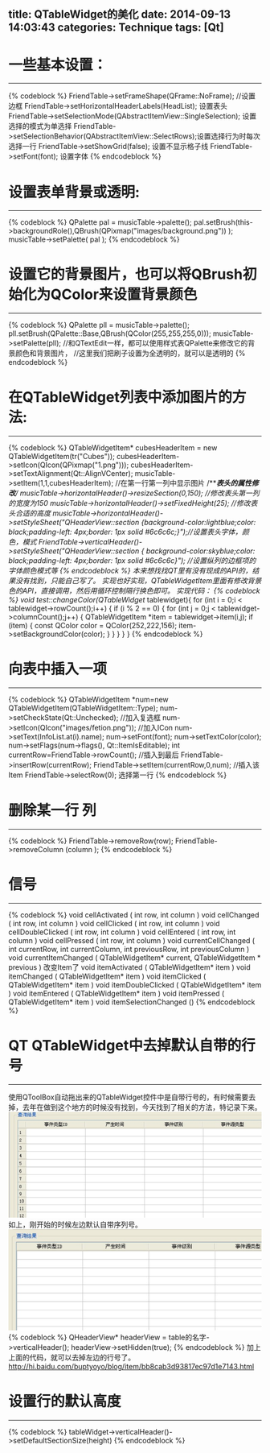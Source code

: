 title: QTableWidget的美化
date: 2014-09-13 14:03:43
categories: Technique
tags: [Qt]
---

# 一些基本设置：
---
{% codeblock %}
    FriendTable->setFrameShape(QFrame::NoFrame);  //设置边框
    FriendTable->setHorizontalHeaderLabels(HeadList);  设置表头
    FriendTable->setSelectionMode(QAbstractItemView::SingleSelection);   设置选择的模式为单选择
    FriendTable->setSelectionBehavior(QAbstractItemView::SelectRows);设置选择行为时每次选择一行
    FriendTable->setShowGrid(false);   设置不显示格子线
    FriendTable->setFont(font);   设置字体
{% endcodeblock %}

# 设置表单背景或透明:
---
{% codeblock %}
    QPalette pal = musicTable->palette();
    pal.setBrush(this->backgroundRole(),QBrush(QPixmap("images/background.png")) );
    musicTable->setPalette( pal );
{% endcodeblock %}

# 设置它的背景图片，也可以将QBrush初始化为QColor来设置背景颜色
---
{% codeblock %}
    QPalette pll = musicTable->palette();
    pll.setBrush(QPalette::Base,QBrush(QColor(255,255,255,0)));
    musicTable->setPalette(pll);  //和QTextEdit一样，都可以使用样式表QPalette来修改它的背景颜色和背景图片，
									//这里我们把刷子设置为全透明的，就可以是透明的
{% endcodeblock %}

# 在QTableWidget列表中添加图片的方法:
---
{% codeblock %}
    QTableWidgetItem* cubesHeaderItem = new QTableWidgetItem(tr("Cubes"));
    cubesHeaderItem->setIcon(QIcon(QPixmap("1.png")));
    cubesHeaderItem->setTextAlignment(Qt::AlignVCenter);
     musicTable->setItem(1,1,cubesHeaderItem);   //在第一行第一列中显示图片
    /*******************表头的属性修改****************/
    musicTable->horizontalHeader()->resizeSection(0,150);  //修改表头第一列的宽度为150
    musicTable->horizontalHeader()->setFixedHeight(25);  //修改表头合适的高度
    musicTable->horizontalHeader()->setStyleSheet("QHeaderView::section {background-color:lightblue;color: black;padding-left: 4px;border: 1px solid #6c6c6c;}");//设置表头字体，颜色，模式
    FriendTable->verticalHeader()->setStyleSheet("QHeaderView::section {  background-color:skyblue;color: black;padding-left: 4px;border: 1px solid #6c6c6c}");   //设置纵列的边框项的字体颜色模式等
{% endcodeblock %}
本来想找找QT里有没有现成的API的，结果没有找到，只能自己写了。
实现也好实现，QTableWidgetItem里面有修改背景色的API，直接调用，然后用循环控制隔行换色即可。
实现代码：
{% codeblock %}
void test::changeColor(QTableWidget* tablewidget){
	for (int i = 0;i < tablewidget->rowCount();i++)
	{
  		if (i % 2 == 0)
  		{
			for (int j = 0;j < tablewidget->columnCount();j++)
   			{
 				QTableWidgetItem *item = tablewidget->item(i,j);
 				if (item)
				{
 					const QColor color = QColor(252,222,156);
  					item->setBackgroundColor(color);
 				}
   			}
 		}
	}
}
{% endcodeblock %}

# 向表中插入一项
---
{% codeblock %}
	QTableWidgetItem *num=new QTableWidgetItem(QTableWidgetItem::Type);
   	num->setCheckState(Qt::Unchecked);   //加入复选框
    	num->setIcon(QIcon("images/fetion.png"));  //加入ICon
    	num->setText(InfoList.at(i).name);
    	num->setFont(font);
    	num->setTextColor(color);
    	num->setFlags(num->flags(), Qt::ItemIsEditable);
    	int currentRow=FriendTable->rowCount();  //插入到最后
    	FriendTable->insertRow(currentRow);
    	FriendTable->setItem(currentRow,0,num);  //插入该Item
    	FriendTable->selectRow(0);   选择第一行
{% endcodeblock %}

# 删除某一行 列
---
{% codeblock %}
	FriendTable->removeRow(row);
	FriendTable->removeColumn (column );
{% endcodeblock %}

# 信号
---
{% codeblock %}
	void cellActivated ( int row, int column )
	void cellChanged ( int row, int column )
	void cellClicked ( int row, int column )
	void cellDoubleClicked ( int row, int column )
	void cellEntered ( int row, int column )
	void cellPressed ( int row, int column )
	void currentCellChanged ( int currentRow, int currentColumn, int previousRow, int previousColumn )
	void currentItemChanged ( QTableWidgetItem* current, QTableWidgetItem * previous )  改变Item了
	void itemActivated ( QTableWidgetItem* item )
	void itemChanged ( QTableWidgetItem* item )
	void itemClicked ( QTableWidgetItem* item )
	void itemDoubleClicked ( QTableWidgetItem* item )
	void itemEntered ( QTableWidgetItem* item )
	void itemPressed ( QTableWidgetItem* item )
	void itemSelectionChanged ()
{% endcodeblock %}

# QT QTableWidget中去掉默认自带的行号 
---
使用QToolBox自动拖出来的QTableWidget控件中是自带行号的，有时候需要去掉，去年在做到这个地方的时候没有找到，今天找到了相关的方法，特记录下来。
![QtTable1](/img/QtTable1.jpg)
如上，刚开始的时候左边默认自带序列号。
![QtTable2](/img/QtTable2.jpg)
{% codeblock %}
    QHeaderView* headerView = table的名字->verticalHeader();
    headerView->setHidden(true);
{% endcodeblock %}
加上上面的代码，就可以去掉左边的行号了。
http://hi.baidu.com/buptyoyo/blog/item/bb8cab3d93817ec97d1e7143.html

# 设置行的默认高度
---
{% codeblock %}
	tableWidget->verticalHeader()->setDefaultSectionSize(height)
{% endcodeblock %}
